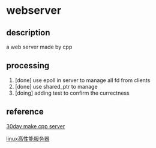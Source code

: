# webserver
## description
   a web server made by cpp
## processing
   1. \[done\] use epoll in server to manage all fd from clients
   2. \[done\] use shared_ptr to manage
   3. \[doing\] adding test to confirm the currectness

## reference
   [30day make cpp server](https://github.com/yuesong-feng/30dayMakeCppServer) 
  
   [linux高性能服务器](https://dark-wind.github.io/books/Linux%E9%AB%98%E6%80%A7%E8%83%BD%E6%9C%8D%E5%8A%A1%E5%99%A8%E7%BC%96%E7%A8%8B.pdf)
